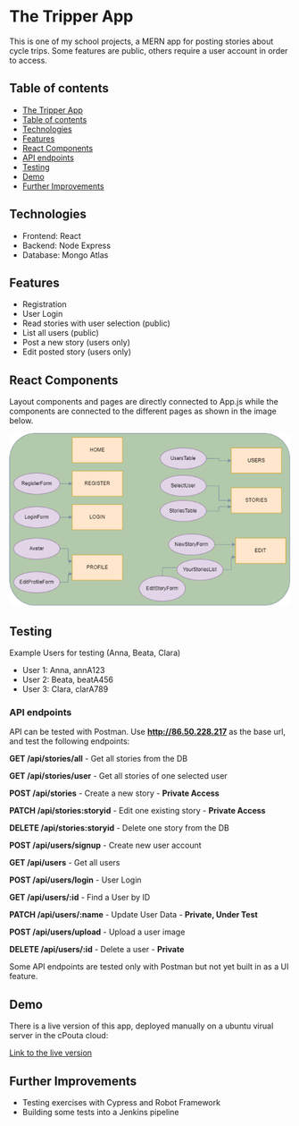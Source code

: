# The Tripper App

This is one of my school projects, a MERN app for posting stories about cycle trips. Some features are public, others require a user account in order to access.

## Table of contents

  - [The Tripper App](#the-tripper-app)
  - [Table of contents](#table-of-contents)
  - [Technologies](#technologies)
  - [Features](#features)  
  - [React Components](#react-components)
  - [API endpoints](#api-endpoints)
  - [Testing](#testing)
  - [Demo](#demo)
  - [Further Improvements](#further-improvements)

## Technologies

- Frontend: React
- Backend: Node Express
- Database: Mongo Atlas

## Features

- Registration
- User Login
- Read stories with user selection (public)
- List all users (public)
- Post a new story (users only)
- Edit posted story (users only)



## React Components

Layout components and pages are directly connected to App.js while the components are connected to the different pages as shown in the image below.

![component-diagram](Component-Diagram.png)

## Testing

Example Users for testing (Anna, Beata, Clara)

- User 1: Anna, annA123
- User 2: Beata, beatA456
- User 3: Clara, clarA789

### API endpoints

API can be tested with Postman. Use **http://86.50.228.217** as the base url, and test the following endpoints:

**GET /api/stories/all** - Get all stories from the DB

**GET /api/stories/user** - Get all stories of one selected user

**POST /api/stories** - Create a new story - **Private Access**

**PATCH /api/stories:storyid** - Edit one existing story - **Private Access**

**DELETE /api/stories:storyid** - Delete one story from the DB

**POST /api/users/signup** - Create new user account

**GET /api/users** - Get all users

**POST /api/users/login** - User Login

**GET /api/users/:id** - Find a User by ID

**PATCH /api/users/:name** - Update User Data - **Private, Under Test**

**POST /api/users/upload** - Upload a user image

**DELETE /api/users/:id** - Delete a user - **Private**

Some API endpoints are tested only with Postman but not yet built in as a UI feature.

## Demo

There is a live version of this app, deployed manually on a ubuntu virual server in the cPouta cloud:

[Link to the live version](http://86.50.228.217/)

## Further Improvements

- Testing exercises with Cypress and Robot Framework
- Building some tests into a Jenkins pipeline
